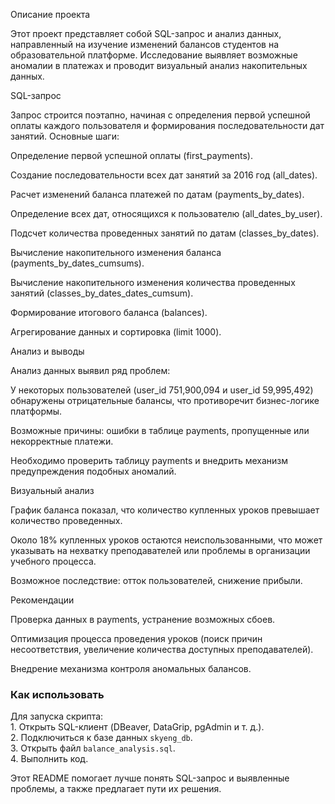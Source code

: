 Описание проекта

Этот проект представляет собой SQL-запрос и анализ данных, направленный на изучение изменений балансов студентов на образовательной платформе. Исследование выявляет возможные аномалии в платежах и проводит визуальный анализ накопительных данных.

SQL-запрос

Запрос строится поэтапно, начиная с определения первой успешной оплаты каждого пользователя и формирования последовательности дат занятий. Основные шаги:

Определение первой успешной оплаты (first_payments).

Создание последовательности всех дат занятий за 2016 год (all_dates).

Расчет изменений баланса платежей по датам (payments_by_dates).

Определение всех дат, относящихся к пользователю (all_dates_by_user).

Подсчет количества проведенных занятий по датам (classes_by_dates).

Вычисление накопительного изменения баланса (payments_by_dates_cumsums).

Вычисление накопительного изменения количества проведенных занятий (classes_by_dates_dates_cumsum).

Формирование итогового баланса (balances).

Агрегирование данных и сортировка (limit 1000).

Анализ и выводы

Анализ данных выявил ряд проблем:

У некоторых пользователей (user_id 751,900,094 и user_id 59,995,492) обнаружены отрицательные балансы, что противоречит бизнес-логике платформы.

Возможные причины: ошибки в таблице payments, пропущенные или некорректные платежи.

Необходимо проверить таблицу payments и внедрить механизм предупреждения подобных аномалий.

Визуальный анализ

График баланса показал, что количество купленных уроков превышает количество проведенных.

Около 18% купленных уроков остаются неиспользованными, что может указывать на нехватку преподавателей или проблемы в организации учебного процесса.

Возможное последствие: отток пользователей, снижение прибыли.

Рекомендации

Проверка данных в payments, устранение возможных сбоев.

Оптимизация процесса проведения уроков (поиск причин несоответствия, увеличение количества доступных преподавателей).

Внедрение механизма контроля аномальных балансов.

### Как использовать

 Для запуска скрипта:  
     1. Открыть SQL-клиент (DBeaver, DataGrip, pgAdmin и т. д.).  
     2. Подключиться к базе данных `skyeng_db`.  
     3. Открыть файл `balance_analysis.sql`.  
     4. Выполнить код.

Этот README помогает лучше понять SQL-запрос и выявленные проблемы, а также предлагает пути их решения.


